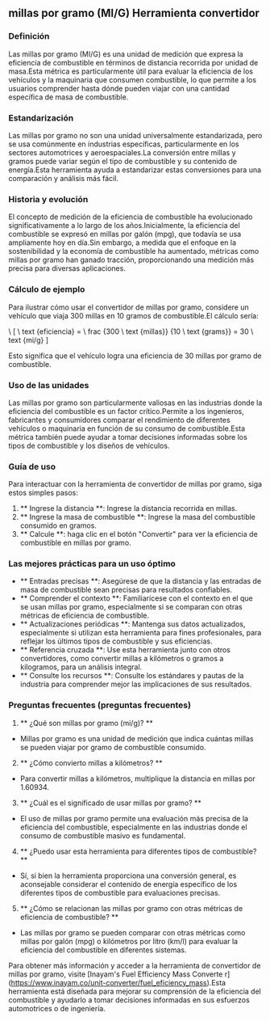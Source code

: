 ## millas por gramo (MI/G) Herramienta convertidor

### Definición
Las millas por gramo (MI/G) es una unidad de medición que expresa la eficiencia de combustible en términos de distancia recorrida por unidad de masa.Esta métrica es particularmente útil para evaluar la eficiencia de los vehículos y la maquinaria que consumen combustible, lo que permite a los usuarios comprender hasta dónde pueden viajar con una cantidad específica de masa de combustible.

### Estandarización
Las millas por gramo no son una unidad universalmente estandarizada, pero se usa comúnmente en industrias específicas, particularmente en los sectores automotrices y aeroespaciales.La conversión entre millas y gramos puede variar según el tipo de combustible y su contenido de energía.Esta herramienta ayuda a estandarizar estas conversiones para una comparación y análisis más fácil.

### Historia y evolución
El concepto de medición de la eficiencia de combustible ha evolucionado significativamente a lo largo de los años.Inicialmente, la eficiencia del combustible se expresó en millas por galón (mpg), que todavía se usa ampliamente hoy en día.Sin embargo, a medida que el enfoque en la sostenibilidad y la economía de combustible ha aumentado, métricas como millas por gramo han ganado tracción, proporcionando una medición más precisa para diversas aplicaciones.

### Cálculo de ejemplo
Para ilustrar cómo usar el convertidor de millas por gramo, considere un vehículo que viaja 300 millas en 10 gramos de combustible.El cálculo sería:

\ [
\ text {eficiencia} = \ frac {300 \ text {millas}} {10 \ text {grams}} = 30 \ text {mi/g}
\]

Esto significa que el vehículo logra una eficiencia de 30 millas por gramo de combustible.

### Uso de las unidades
Las millas por gramo son particularmente valiosas en las industrias donde la eficiencia del combustible es un factor crítico.Permite a los ingenieros, fabricantes y consumidores comparar el rendimiento de diferentes vehículos o maquinaria en función de su consumo de combustible.Esta métrica también puede ayudar a tomar decisiones informadas sobre los tipos de combustible y los diseños de vehículos.

### Guía de uso
Para interactuar con la herramienta de convertidor de millas por gramo, siga estos simples pasos:

1. ** Ingrese la distancia **: Ingrese la distancia recorrida en millas.
2. ** Ingrese la masa de combustible **: Ingrese la masa del combustible consumido en gramos.
3. ** Calcule **: haga clic en el botón "Convertir" para ver la eficiencia de combustible en millas por gramo.

### Las mejores prácticas para un uso óptimo
- ** Entradas precisas **: Asegúrese de que la distancia y las entradas de masa de combustible sean precisas para resultados confiables.
- ** Comprender el contexto **: Familiarícese con el contexto en el que se usan millas por gramo, especialmente si se comparan con otras métricas de eficiencia de combustible.
- ** Actualizaciones periódicas **: Mantenga sus datos actualizados, especialmente si utilizan esta herramienta para fines profesionales, para reflejar los últimos tipos de combustible y sus eficiencias.
- ** Referencia cruzada **: Use esta herramienta junto con otros convertidores, como convertir millas a kilómetros o gramos a kilogramos, para un análisis integral.
- ** Consulte los recursos **: Consulte los estándares y pautas de la industria para comprender mejor las implicaciones de sus resultados.

### Preguntas frecuentes (preguntas frecuentes)

1. ** ¿Qué son millas por gramo (mi/g)? **
- Millas por gramo es una unidad de medición que indica cuántas millas se pueden viajar por gramo de combustible consumido.

2. ** ¿Cómo convierto millas a kilómetros? **
- Para convertir millas a kilómetros, multiplique la distancia en millas por 1.60934.

3. ** ¿Cuál es el significado de usar millas por gramo? **
- El uso de millas por gramo permite una evaluación más precisa de la eficiencia del combustible, especialmente en las industrias donde el consumo de combustible masivo es fundamental.

4. ** ¿Puedo usar esta herramienta para diferentes tipos de combustible? **
- Sí, si bien la herramienta proporciona una conversión general, es aconsejable considerar el contenido de energía específico de los diferentes tipos de combustible para evaluaciones precisas.

5. ** ¿Cómo se relacionan las millas por gramo con otras métricas de eficiencia de combustible? **
- Las millas por gramo se pueden comparar con otras métricas como millas por galón (mpg) o kilómetros por litro (km/l) para evaluar la eficiencia del combustible en diferentes sistemas.

Para obtener más información y acceder a la herramienta de convertidor de millas por gramo, visite [Inayam's Fuel Efficiency Mass Converte r] (https://www.inayam.co/unit-converter/fuel_eficiency_mass).Esta herramienta está diseñada para mejorar su comprensión de la eficiencia del combustible y ayudarlo a tomar decisiones informadas en sus esfuerzos automotrices o de ingeniería.